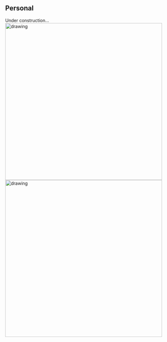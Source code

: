 ## Personal
Under construction...
<img align="center" src="personal/pic_violet.png" alt="drawing" width="500" />
<img align="center" src="personal/pic_lucky.png" alt="drawing" width="500" />
